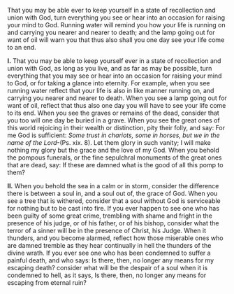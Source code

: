 
That you may be able ever to keep yourself in a state of recollection and union with God, turn everything you see or hear into an occasion for raising your mind to God. Running water will remind you how your life is running on and carrying you nearer and nearer to death; and the lamp going out for want of oil will warn you that thus also shall you one day see your life come to an end.

**I\.** That you may be able to keep yourself ever in a state of recollection and union with God, as long as you live, and as far as may be possible, turn everything that you may see or hear into an occasion for raising your mind to God, or for taking a glance into eternity. For example, when you see running water reflect that your life is also in like manner running on, and carrying you nearer and nearer to death. When you see a lamp going out for want of oil, reflect that thus also one day you will have to see your life come to its end. When you see the graves or remains of the dead, consider that you too will one day be buried in a grave. When you see the great ones of this world rejoicing in their wealth or distinction, pity their folly, and say: For me God is sufficient: _Some trust in chariots, some in horses, but we in the name of the Lord_-(Ps. xix. 8). Let them glory in such vanity; I will make nothing my glory but the grace and the love of my God. When you behold the pompous funerals, or the fine sepulchral monuments of the great ones that are dead, say: If these are damned what is the good of all this pomp to them?

**II\.** When you behold the sea in a calm or in storm, consider the difference there is between a soul in, and a soul out of, the grace of God. When you see a tree that is withered, consider that a soul without God is serviceable for nothing but to be cast into fire. If you ever happen to see one who has been guilty of some great crime, trembling with shame and fright in the presence of his judge, or of his father, or of his bishop, consider what the terror of a sinner will be in the presence of Christ, his Judge. When it thunders, and you become alarmed, reflect how those miserable ones who are damned tremble as they hear continually in hell the thunders of the divine wrath. If you ever see one who has been condemned to suffer a painful death, and who says: Is there, then, no longer any means for my escaping death? consider what will be the despair of a soul when it is condemned to hell, as it says, Is there, then, no longer any means for escaping from eternal ruin?

